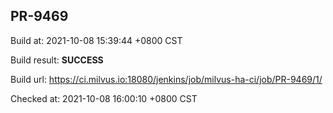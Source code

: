 <h2><a name="pr-9469" class="anchor" href="#pr-9469" rel="nofollow" aria-hidden="true"><span class="octicon octicon-link"></span></a>PR-9469</h2>

<p>Build at: 2021-10-08 15:39:44 +0800 CST</p>

<p>Build result: <strong>SUCCESS</strong></p>

<p>Build url: <a href="https://ci.milvus.io:18080/jenkins/job/milvus-ha-ci/job/PR-9469/1/" rel="nofollow">https://ci.milvus.io:18080/jenkins/job/milvus-ha-ci/job/PR-9469/1/</a></p>

<p>Checked at: 2021-10-08 16:00:10 +0800 CST</p>
